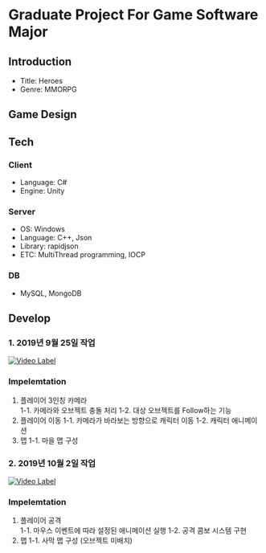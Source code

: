 # Graduate Project For Game Software Major

## Introduction  
+ Title: Heroes  
+ Genre: MMORPG  

## Game Design

## Tech
### Client
* Language: C#  
* Engine: Unity  

### Server
* OS: Windows  
* Language: C++, Json  
* Library: rapidjson  
* ETC: MultiThread programming, IOCP  

### DB
* MySQL, MongoDB

## Develop
### 1. 2019년 9월 25일 작업
[![Video Label](https://img.youtube.com/vi/rsNnGrNGuIc/0.jpg)](https://youtu.be/rsNnGrNGuIc)

### Impelemtation
1. 플레이어 3인칭 카메라  
  1-1. 카메라와 오브젝트 충돌 처리
  1-2. 대상 오브젝트를 Follow하는 기능
2. 플레이어 이동
  1-1. 카메라가 바라보는 방향으로 캐릭터 이동
  1-2. 캐릭터 애니메이션
3. 맵
  1-1. 마을 맵 구성
  
### 2. 2019년 10월 2일 작업
[![Video Label](https://img.youtube.com/vi/PKGwDd61of8/0.jpg)](https://youtu.be/PKGwDd61of8)

### Impelemtation
1. 플레이어 공격  
  1-1. 마우스 이벤트에 따라 설정된 애니메이션 실행
  1-2. 공격 콤보 시스템 구현
2. 맵
  1-1. 사막 맵 구성 (오브젝트 미배치)
